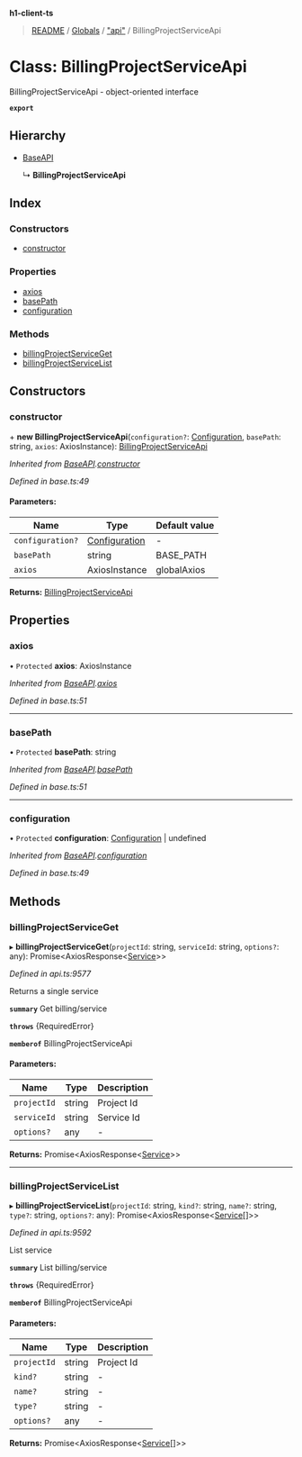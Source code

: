 **h1-client-ts**

> [README](../README.md) / [Globals](../globals.md) / ["api"](../modules/_api_.md) / BillingProjectServiceApi

# Class: BillingProjectServiceApi

BillingProjectServiceApi - object-oriented interface

**`export`** 

## Hierarchy

* [BaseAPI](_base_.baseapi.md)

  ↳ **BillingProjectServiceApi**

## Index

### Constructors

* [constructor](_api_.billingprojectserviceapi.md#constructor)

### Properties

* [axios](_api_.billingprojectserviceapi.md#axios)
* [basePath](_api_.billingprojectserviceapi.md#basepath)
* [configuration](_api_.billingprojectserviceapi.md#configuration)

### Methods

* [billingProjectServiceGet](_api_.billingprojectserviceapi.md#billingprojectserviceget)
* [billingProjectServiceList](_api_.billingprojectserviceapi.md#billingprojectservicelist)

## Constructors

### constructor

\+ **new BillingProjectServiceApi**(`configuration?`: [Configuration](_configuration_.configuration.md), `basePath`: string, `axios`: AxiosInstance): [BillingProjectServiceApi](_api_.billingprojectserviceapi.md)

*Inherited from [BaseAPI](_base_.baseapi.md).[constructor](_base_.baseapi.md#constructor)*

*Defined in base.ts:49*

#### Parameters:

Name | Type | Default value |
------ | ------ | ------ |
`configuration?` | [Configuration](_configuration_.configuration.md) | - |
`basePath` | string | BASE_PATH |
`axios` | AxiosInstance | globalAxios |

**Returns:** [BillingProjectServiceApi](_api_.billingprojectserviceapi.md)

## Properties

### axios

• `Protected` **axios**: AxiosInstance

*Inherited from [BaseAPI](_base_.baseapi.md).[axios](_base_.baseapi.md#axios)*

*Defined in base.ts:51*

___

### basePath

• `Protected` **basePath**: string

*Inherited from [BaseAPI](_base_.baseapi.md).[basePath](_base_.baseapi.md#basepath)*

*Defined in base.ts:51*

___

### configuration

• `Protected` **configuration**: [Configuration](_configuration_.configuration.md) \| undefined

*Inherited from [BaseAPI](_base_.baseapi.md).[configuration](_base_.baseapi.md#configuration)*

*Defined in base.ts:49*

## Methods

### billingProjectServiceGet

▸ **billingProjectServiceGet**(`projectId`: string, `serviceId`: string, `options?`: any): Promise\<AxiosResponse\<[Service](../interfaces/_api_.service.md)>>

*Defined in api.ts:9577*

Returns a single service

**`summary`** Get billing/service

**`throws`** {RequiredError}

**`memberof`** BillingProjectServiceApi

#### Parameters:

Name | Type | Description |
------ | ------ | ------ |
`projectId` | string | Project Id |
`serviceId` | string | Service Id |
`options?` | any | - |

**Returns:** Promise\<AxiosResponse\<[Service](../interfaces/_api_.service.md)>>

___

### billingProjectServiceList

▸ **billingProjectServiceList**(`projectId`: string, `kind?`: string, `name?`: string, `type?`: string, `options?`: any): Promise\<AxiosResponse\<[Service](../interfaces/_api_.service.md)[]>>

*Defined in api.ts:9592*

List service

**`summary`** List billing/service

**`throws`** {RequiredError}

**`memberof`** BillingProjectServiceApi

#### Parameters:

Name | Type | Description |
------ | ------ | ------ |
`projectId` | string | Project Id |
`kind?` | string | - |
`name?` | string | - |
`type?` | string | - |
`options?` | any | - |

**Returns:** Promise\<AxiosResponse\<[Service](../interfaces/_api_.service.md)[]>>
